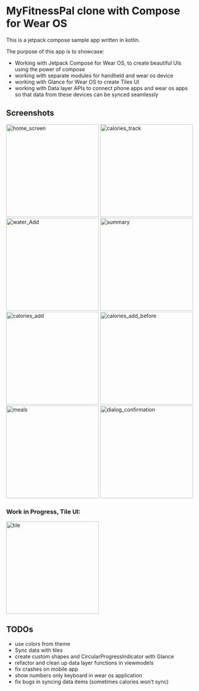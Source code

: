 # MyFitnessPal clone with Compose for Wear OS

This is a jetpack compose sample app written in kotlin.

The purpose of this app is to showcase:
   - Working with Jetpack Compose for Wear OS, to create beautiful UIs using the power of compose
   - working with separate modules for handheld and wear os device
   - working with Glance for Wear OS to create Tiles UI
   - working with Data layer APIs to connect phone apps and wear os apps so that data from these devices can be synced seamlessly
  
## Screenshots

<img src = "https://user-images.githubusercontent.com/111345322/196177251-37b72ccb-bd38-4623-b60e-cd20d7793c99.png" alt="home_screen" height = 250> <img width="250" alt="calories_track" src="https://user-images.githubusercontent.com/111345322/196179357-bb760e38-cff3-4e4c-99aa-048e52503215.png"> <img width="250" alt="water_Add" src="https://user-images.githubusercontent.com/111345322/196179402-fccb4334-5295-4814-a918-075c6106df32.png"> <img width="250" alt="summary" src="https://user-images.githubusercontent.com/111345322/196179416-f6ca92c3-4286-4a65-ad2e-0e091dd27efd.png"> <img width="250" alt="calories_add" src="https://user-images.githubusercontent.com/111345322/196179426-25a266fb-4e96-4734-a1a1-69caf032b25f.png"> <img width="250" alt="calories_add_before" src="https://user-images.githubusercontent.com/111345322/196179452-6100ec9d-c0f9-4fc9-bba9-2f9c9e9c856e.png"> <img width="250" alt="meals" src="https://user-images.githubusercontent.com/111345322/196179460-61b0626b-6efb-48e4-9ffb-d2d6f64d5cd8.png"> <img width="250" alt="dialog_confirmation" src="https://user-images.githubusercontent.com/111345322/196179475-ac41ba1e-5dd6-4d43-89e6-5687b4119f4e.png">

### Work in Progress, Tile UI:
<img width="250" alt="tile" src="https://user-images.githubusercontent.com/111345322/196179495-c56c4a2c-c3ed-42a7-8da0-8649e12d1aef.png">

## TODOs
   - use colors from theme
   - Sync data with tiles
   - create custom shapes and CircularProgressIndicator with Glance
   - refactor and clean up data layer functions in viewmodels
   - fix crashes on mobile app
   - show numbers only keyboard in wear os application
   - fix bugs in syncing data items (sometimes calories won't sync)
